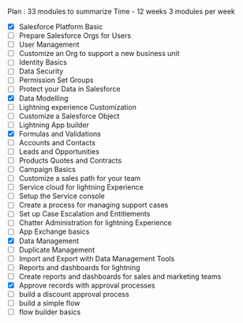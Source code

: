 Plan : 33 modules to summarize 
Time - 12 weeks 
3 modules per week 

 - [x]  Salesforce Platform Basic
 - [ ] Prepare Salesforce Orgs for Users
 - [ ] User Management 
 - [ ] Customize an Org to support a new business unit
 - [ ] Identity Basics
 - [ ] Data Security
 - [ ] Permission Set Groups
 - [ ] Protect your Data in Salesforce
 - [x] Data Modelling 
 - [ ] Lightning experience Customization 
 - [ ] Customize a Salesforce Object
 - [ ] Lightning App builder
 - [x] Formulas and Validations
 - [ ] Accounts and Contacts 
 - [ ] Leads and Opportunities
 - [ ] Products Quotes and Contracts
 - [ ] Campaign Basics
 - [ ] Customize a sales path for your team
 - [ ] Service cloud for lightning Experience 
 - [ ] Setup the Service console 
 - [ ] Create a process for managing support cases
 - [ ] Set up Case Escalation and Entitlements
 - [ ] Chatter Administration for lightning Experience 
 - [ ] App Exchange basics
 - [x] Data Management 
 - [ ] Duplicate Management 
 - [ ] Import and Export with Data Management Tools
 - [ ] Reports and dashboards for lightning 
 - [ ] Create reports and dashboards for sales and marketing teams
 - [x] Approve records with approval processes
 - [ ] build a discount approval process 
 - [ ] build a simple flow
 - [ ] flow builder basics 